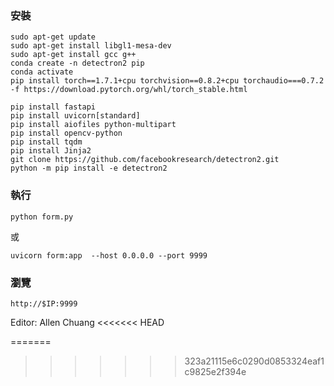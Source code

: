### 安裝
```
sudo apt-get update
sudo apt-get install libgl1-mesa-dev
sudo apt-get install gcc g++
conda create -n detectron2 pip
conda activate 
pip install torch==1.7.1+cpu torchvision==0.8.2+cpu torchaudio===0.7.2 -f https://download.pytorch.org/whl/torch_stable.html

pip install fastapi
pip install uvicorn[standard]
pip install aiofiles python-multipart
pip install opencv-python
pip install tqdm
pip install Jinja2
git clone https://github.com/facebookresearch/detectron2.git
python -m pip install -e detectron2
```
### 執行
```
python form.py
```
或
```
uvicorn form:app  --host 0.0.0.0 --port 9999
```
### 瀏覽
```
http://$IP:9999
```

Editor: Allen Chuang
<<<<<<< HEAD

=======
>>>>>>> 323a21115e6c0290d0853324eaf1c9825e2f394e
